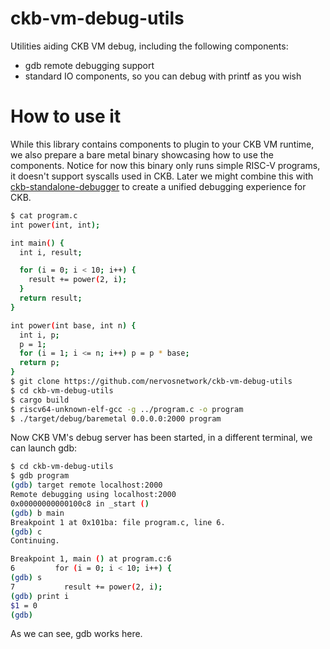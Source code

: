 # ckb-vm-debug-utils

Utilities aiding CKB VM debug, including the following components:

* gdb remote debugging support
* standard IO components, so you can debug with printf as you wish

# How to use it

While this library contains components to plugin to your CKB VM runtime, we also prepare a bare metal binary showcasing how to use the components. Notice for now this binary only runs simple RISC-V programs, it doesn't support syscalls used in CKB. Later we might combine this with [ckb-standalone-debugger](https://github.com/nervosnetwork/ckb-standalone-debugger) to create a unified debugging experience for CKB.

```bash
$ cat program.c
int power(int, int);

int main() {
  int i, result;

  for (i = 0; i < 10; i++) {
    result += power(2, i);
  }
  return result;
}

int power(int base, int n) {
  int i, p;
  p = 1;
  for (i = 1; i <= n; i++) p = p * base;
  return p;
}
$ git clone https://github.com/nervosnetwork/ckb-vm-debug-utils
$ cd ckb-vm-debug-utils
$ cargo build
$ riscv64-unknown-elf-gcc -g ../program.c -o program
$ ./target/debug/baremetal 0.0.0.0:2000 program
```

Now CKB VM's debug server has been started, in a different terminal, we can launch gdb:

```bash
$ cd ckb-vm-debug-utils
$ gdb program
(gdb) target remote localhost:2000
Remote debugging using localhost:2000
0x00000000000100c8 in _start ()
(gdb) b main
Breakpoint 1 at 0x101ba: file program.c, line 6.
(gdb) c
Continuing.

Breakpoint 1, main () at program.c:6
6         for (i = 0; i < 10; i++) {
(gdb) s
7           result += power(2, i);
(gdb) print i
$1 = 0
(gdb)
```

As we can see, gdb works here.
